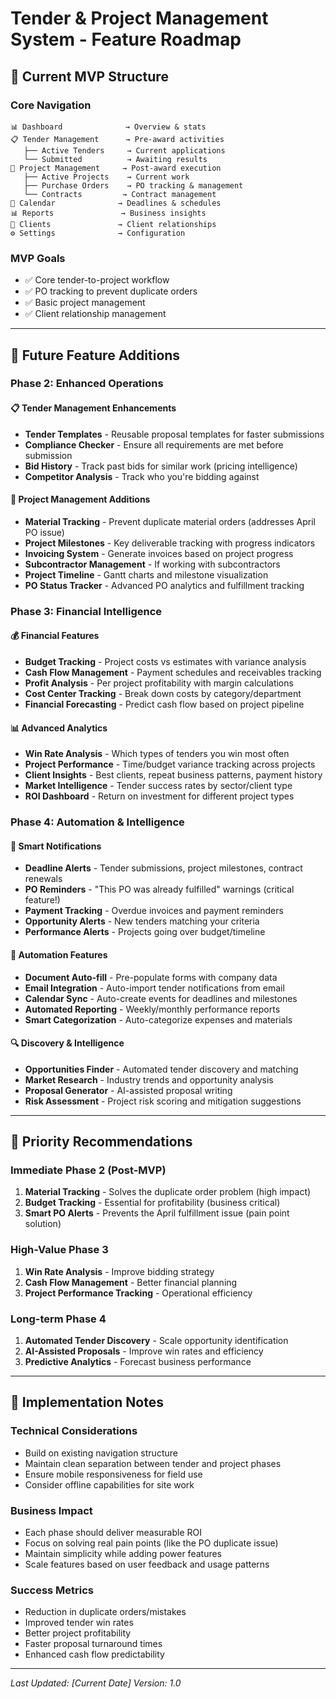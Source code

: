 # Tender & Project Management System - Feature Roadmap

## 🎯 Current MVP Structure

### Core Navigation

```
📊 Dashboard              → Overview & stats
📋 Tender Management      → Pre-award activities
   ├── Active Tenders     → Current applications
   └── Submitted          → Awaiting results
📁 Project Management     → Post-award execution
   ├── Active Projects    → Current work
   ├── Purchase Orders    → PO tracking & management
   └── Contracts         → Contract management
📅 Calendar              → Deadlines & schedules
📊 Reports               → Business insights
👥 Clients               → Client relationships
⚙️ Settings              → Configuration
```

### MVP Goals

- ✅ Core tender-to-project workflow
- ✅ PO tracking to prevent duplicate orders
- ✅ Basic project management
- ✅ Client relationship management

---

## 🚀 Future Feature Additions

### Phase 2: Enhanced Operations

#### 📋 Tender Management Enhancements

- **Tender Templates** - Reusable proposal templates for faster submissions
- **Compliance Checker** - Ensure all requirements are met before submission
- **Bid History** - Track past bids for similar work (pricing intelligence)
- **Competitor Analysis** - Track who you're bidding against

#### 📁 Project Management Additions

- **Material Tracking** - Prevent duplicate material orders (addresses April PO issue)
- **Project Milestones** - Key deliverable tracking with progress indicators
- **Invoicing System** - Generate invoices based on project progress
- **Subcontractor Management** - If working with subcontractors
- **Project Timeline** - Gantt charts and milestone visualization
- **PO Status Tracker** - Advanced PO analytics and fulfillment tracking

### Phase 3: Financial Intelligence

#### 💰 Financial Features

- **Budget Tracking** - Project costs vs estimates with variance analysis
- **Cash Flow Management** - Payment schedules and receivables tracking
- **Profit Analysis** - Per project profitability with margin calculations
- **Cost Center Tracking** - Break down costs by category/department
- **Financial Forecasting** - Predict cash flow based on project pipeline

#### 📊 Advanced Analytics

- **Win Rate Analysis** - Which types of tenders you win most often
- **Project Performance** - Time/budget variance tracking across projects
- **Client Insights** - Best clients, repeat business patterns, payment history
- **Market Intelligence** - Tender success rates by sector/client type
- **ROI Dashboard** - Return on investment for different project types

### Phase 4: Automation & Intelligence

#### 🔔 Smart Notifications

- **Deadline Alerts** - Tender submissions, project milestones, contract renewals
- **PO Reminders** - "This PO was already fulfilled" warnings (critical feature!)
- **Payment Tracking** - Overdue invoices and payment reminders
- **Opportunity Alerts** - New tenders matching your criteria
- **Performance Alerts** - Projects going over budget/timeline

#### 🤖 Automation Features

- **Document Auto-fill** - Pre-populate forms with company data
- **Email Integration** - Auto-import tender notifications from email
- **Calendar Sync** - Auto-create events for deadlines and milestones
- **Automated Reporting** - Weekly/monthly performance reports
- **Smart Categorization** - Auto-categorize expenses and materials

#### 🔍 Discovery & Intelligence

- **Opportunities Finder** - Automated tender discovery and matching
- **Market Research** - Industry trends and opportunity analysis
- **Proposal Generator** - AI-assisted proposal writing
- **Risk Assessment** - Project risk scoring and mitigation suggestions

---

## 🎯 Priority Recommendations

### Immediate Phase 2 (Post-MVP)

1. **Material Tracking** - Solves the duplicate order problem (high impact)
2. **Budget Tracking** - Essential for profitability (business critical)
3. **Smart PO Alerts** - Prevents the April fulfillment issue (pain point solution)

### High-Value Phase 3

1. **Win Rate Analysis** - Improve bidding strategy
2. **Cash Flow Management** - Better financial planning
3. **Project Performance Tracking** - Operational efficiency

### Long-term Phase 4

1. **Automated Tender Discovery** - Scale opportunity identification
2. **AI-Assisted Proposals** - Improve win rates and efficiency
3. **Predictive Analytics** - Forecast business performance

---

## 📝 Implementation Notes

### Technical Considerations

- Build on existing navigation structure
- Maintain clean separation between tender and project phases
- Ensure mobile responsiveness for field use
- Consider offline capabilities for site work

### Business Impact

- Each phase should deliver measurable ROI
- Focus on solving real pain points (like the PO duplicate issue)
- Maintain simplicity while adding power features
- Scale features based on user feedback and usage patterns

### Success Metrics

- Reduction in duplicate orders/mistakes
- Improved tender win rates
- Better project profitability
- Faster proposal turnaround times
- Enhanced cash flow predictability

---

_Last Updated: [Current Date]_
_Version: 1.0_
